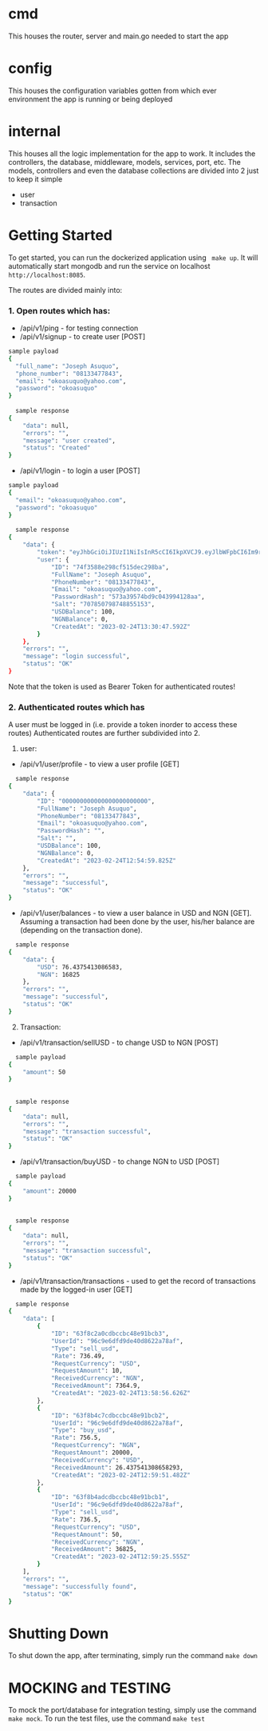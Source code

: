 # cmd
This houses the router, server and main.go needed to start the app

# config 
This houses the configuration variables gotten from which ever environment the app is running or being deployed

# internal
This houses all the logic implementation for the app to work. It includes the controllers, the database, middleware, models, services, port, etc.
The models, controllers and even the database collections are divided into 2 just to keep it simple
- user
- transaction

# Getting Started
To get started, you can run the dockerized application using ``` make up```. It will automatically start mongodb and run the service on localhost ```http://localhost:8085```.

The routes are divided mainly into:
### 1. Open routes which has:
- /api/v1/ping - for testing connection
- /api/v1/signup - to create user [POST]
```bash
sample payload
{
  "full_name": "Joseph Asuquo",
  "phone_number": "08133477843",
  "email": "okoasuquo@yahoo.com",
  "password": "okoasuquo"
}
  
  sample response
{
    "data": null,
    "errors": "",
    "message": "user created",
    "status": "Created"
}
```
- /api/v1/login - to login a user [POST]
```bash
sample payload
{
  "email": "okoasuquo@yahoo.com",
  "password": "okoasuquo"
}
  
  sample response
{
    "data": {
        "token": "eyJhbGciOiJIUzI1NiIsInR5cCI6IkpXVCJ9.eyJlbWFpbCI6Im9rb2FzdXF1b0B5YWhvby5jb20iLCJleHAiOjE2NzczMzIwMTN9.pHjCT3HFlGqPTbQKKtc5aH15LQ8GkCTNuNcdhdCTpds",
        "user": {
            "ID": "74f3588e298cf515dec298ba",
            "FullName": "Joseph Asuquo",
            "PhoneNumber": "08133477843",
            "Email": "okoasuquo@yahoo.com",
            "PasswordHash": "573a39574bd9c043994128aa",
            "Salt": "707850798748855153",
            "USDBalance": 100,
            "NGNBalance": 0,
            "CreatedAt": "2023-02-24T13:30:47.592Z"
        }
    },
    "errors": "",
    "message": "login successful",
    "status": "OK"
}
```
Note that the token is used as Bearer Token for authenticated routes!

### 2. Authenticated routes which has
A user must be logged in (i.e. provide a token inorder to access these routes)
Authenticated routes are further subdivided into 2.
1. user:
- /api/v1/user/profile - to view a user profile [GET]
```bash
  sample response
{
    "data": {
        "ID": "000000000000000000000000",
        "FullName": "Joseph Asuquo",
        "PhoneNumber": "08133477843",
        "Email": "okoasuquo@yahoo.com",
        "PasswordHash": "",
        "Salt": "",
        "USDBalance": 100,
        "NGNBalance": 0,
        "CreatedAt": "2023-02-24T12:54:59.825Z"
    },
    "errors": "",
    "message": "successful",
    "status": "OK"
}
```

- /api/v1/user/balances - to view a user balance in USD and NGN [GET].
Assuming a transaction had been done by the user, his/her balance are (depending on the transaction done).
```bash
  sample response
{
    "data": {
        "USD": 76.4375413086583,
        "NGN": 16825
    },
    "errors": "",
    "message": "successful",
    "status": "OK"
}
```

2. Transaction:
- /api/v1/transaction/sellUSD - to change USD to NGN [POST]
```bash
  sample payload
{
    "amount": 50
}
  
  
  sample response
{
    "data": null,
    "errors": "",
    "message": "transaction successful",
    "status": "OK"
}
```

- /api/v1/transaction/buyUSD - to change NGN to USD [POST]
```bash
  sample payload
{
    "amount": 20000
}
  
  
  sample response
{
    "data": null,
    "errors": "",
    "message": "transaction successful",
    "status": "OK"
}
```

- /api/v1/transaction/transactions - used to get the record of transactions made by the logged-in user [GET]
```bash
  sample response
{
    "data": [
        {
            "ID": "63f8c2a0cdbccbc48e91bcb3",
            "UserId": "96c9e6dfd9de40d8622a78af",
            "Type": "sell_usd",
            "Rate": 736.49,
            "RequestCurrency": "USD",
            "RequestAmount": 10,
            "ReceivedCurrency": "NGN",
            "ReceivedAmount": 7364.9,
            "CreatedAt": "2023-02-24T13:58:56.626Z"
        },
        {
            "ID": "63f8b4c7cdbccbc48e91bcb2",
            "UserId": "96c9e6dfd9de40d8622a78af",
            "Type": "buy_usd",
            "Rate": 756.5,
            "RequestCurrency": "NGN",
            "RequestAmount": 20000,
            "ReceivedCurrency": "USD",
            "ReceivedAmount": 26.437541308658293,
            "CreatedAt": "2023-02-24T12:59:51.482Z"
        },
        {
            "ID": "63f8b4adcdbccbc48e91bcb1",
            "UserId": "96c9e6dfd9de40d8622a78af",
            "Type": "sell_usd",
            "Rate": 736.5,
            "RequestCurrency": "USD",
            "RequestAmount": 50,
            "ReceivedCurrency": "NGN",
            "ReceivedAmount": 36825,
            "CreatedAt": "2023-02-24T12:59:25.555Z"
        }
    ],
    "errors": "",
    "message": "successfully found",
    "status": "OK"
}
```

# Shutting Down
To shut down the app, after terminating, simply run the command ```make down```

# MOCKING and TESTING
To mock the port/database for integration testing, simply use the command ```make mock```.
To run the test files, use the command ```make test```
